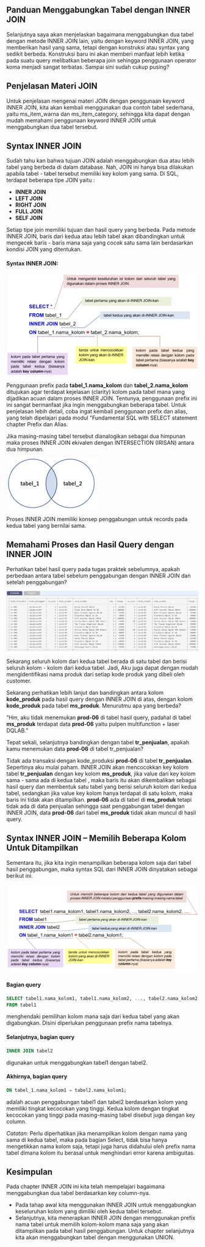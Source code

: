 ## Panduan Menggabungkan Tabel dengan INNER JOIN

Selanjutnya saya akan menjelaskan bagaimana menggabungkan dua tabel dengan metode INNER JOIN lain, yaitu dengan keyword INNER JOIN, yang memberikan hasil yang sama, tetapi dengan konstruksi atau syntax yang sedikit berbeda. Konstruksi baru ini akan memberi manfaat lebih ketika pada suatu query melibatkan beberapa join sehingga penggunaan operator koma menjadi sangat terbatas. Sampai sini sudah cukup pusing?

## Penjelasan Materi JOIN

Untuk penjelasan mengenai materi JOIN dengan penggunaan keyword INNER JOIN, kita akan kembali menggunakan dua contoh tabel sederhana, yaitu ms_item_warna dan ms_item_category, sehingga kita dapat dengan mudah memahami penggunaan keyword INNER JOIN untuk menggabungkan dua tabel tersebut. 

## Syntax INNER JOIN
Sudah tahu kan bahwa tujuan JOIN adalah menggabungkan dua atau lebih tabel yang berbeda di dalam database. Nah, JOIN ini hanya bisa dilakukan apabila tabel - tabel tersebut memiliki key kolom yang sama. Di SQL, terdapat beberapa tipe JOIN yaitu : 
- **INNER JOIN**
- **LEFT JOIN**
- **RIGHT JOIN**
- **FULL JOIN**
- **SELF JOIN**

Setiap tipe join memiliki tujuan dan hasil query yang berbeda. Pada metode INNER JOIN, baris dari kedua atau lebih tabel akan dibandingkan untuk mengecek baris - baris mana saja yang cocok satu sama lain berdasarkan kondisi JOIN yang ditentukan.

#### Syntax INNER JOIN:
![Syntax INNER JOIN](assets/01.png)

Penggunaan prefix pada **tabel_1.nama_kolom** dan **tabel_2.nama_kolom** ditujukan agar terdapat kejelasan (clarity) kolom pada tabel mana yang dijadikan acuan dalam proses INNER JOIN. Tentunya, penggunaan prefix ini ini sangat bermanfaat jika ingin menggabungkan beberapa tabel. Untuk penjelasan lebih detail, coba ingat kembali penggunaan prefix dan alias, yang telah dipelajari pada modul "Fundamental SQL with SELECT statement chapter Prefix dan Alias.

Jika masing-masing tabel tersebut dianalogikan sebagai dua himpunan maka proses INNER JOIN ekivalen dengan INTERSECTION (IRISAN) antara dua himpunan.

![Proses INNER JOIN](assets/02.png)

Proses INNER JOIN memiliki konsep penggabungan untuk records pada kedua tabel yang bernilai sama.


## Memahami Proses dan Hasil Query dengan INNER JOIN

Perhatikan tabel hasil query pada tugas praktek sebelumnya, apakah perbedaan antara tabel sebelum penggabungan dengan INNER JOIN dan setelah penggabungan?

![Hasil Query](assets/03.png)

Sekarang seluruh kolom dari kedua tabel berada di satu tabel dan berisi seluruh kolom - kolom dari kedua tabel. Jadi, Aku juga dapat dengan mudah mengidentifikasi nama produk dari setiap kode produk yang dibeli oleh customer.

Sekarang perhatikan lebih lanjut dan bandingkan antara kolom **kode_produk** pada hasil query dengan INNER JOIN di atas, dengan kolom **kode_produk** pada tabel **ms_produk**. Menurutmu apa yang berbeda?

“Hm, aku tidak menemukan **prod-06** di tabel hasil query, padahal di tabel **ms_produk** terdapat data **prod-06** yaitu pulpen multifunction + laser DQLAB.”

Tepat sekali, selanjutnya bandingkan dengan tabel **tr_penjualan**, apakah kamu menemukan data **prod-06** di tabel tr_penjualan?

Tidak ada transaksi dengan kode_produksi **prod-06** di tabel **tr_penjualan**.   Sepertinya aku mulai paham. INNER JOIN akan mencocokkan key kolom tabel **tr_penjualan** dengan key kolom **ms_produk**, jika value dari key kolom sama - sama ada di kedua tabel , maka baris itu akan dikembalikan sebagai hasil query dan membentuk satu tabel yang berisi seluruh kolom dari kedua tabel, sedangkan jika value key kolom hanya terdapat di satu kolom, maka baris ini tidak akan ditampilkan. **prod-06** ada di tabel di **ms_produk** tetapi tidak ada di data penjualan sehingga saat penggabungan tabel dengan INNER JOIN, data **prod-06** dari tabel **ms_produk** tidak akan muncul di hasil query.

## Syntax INNER JOIN – Memilih Beberapa Kolom Untuk Ditampilkan

Sementara itu, jika kita ingin menampilkan beberapa kolom saja dari tabel hasil penggabungan, maka syntax SQL dari INNER JOIN dinyatakan sebagai berikut ini.

![Syntax INNER JOIN – Memilih Beberapa Kolom Untuk Ditampilkan](assets/04.png)

#### Bagian query
```sql
SELECT tabel1.nama_kolom1, tabel1.nama_kolom2, ..., tabel2.nama_kolom2, .... 
FROM tabel1
```
menghendaki pemilihan kolom mana saja dari kedua tabel yang akan digabungkan. Disini diperlukan penggunaan prefix nama tabelnya.

#### Selanjutnya, bagian query
```sql
INNER JOIN tabel2
```
digunakan untuk menggabungkan tabel1 dengan tabel2.

#### Akhirnya, bagian query
```sql
ON tabel_1.nama_kolom1 = tabel2.nama_kolom1;
```
adalah acuan penggabungan tabel1 dan tabel2 berdasarkan kolom yang memiliki tingkat kecocokan yang tinggi. Kedua kolom dengan tingkat kecocokan yang tinggi pada masing-masing tabel disebut juga dengan key column. 

_Catatan:_
Perlu diperhatikan jika menampilkan kolom dengan nama yang sama di kedua tabel, maka pada bagian Select, tidak bisa hanya mengetikkan nama kolom saja, tetapi juga harus didahului oleh prefix nama tabel dimana kolom itu berasal untuk menghindari error karena ambiguitas.

## Kesimpulan
Pada chapter INNER JOIN ini kita telah mempelajari bagaimana menggabungkan dua tabel berdasarkan key column-nya.
- Pada tahap awal kita menggunakan INNER JOIN untuk menggabungkan keseluruhan kolom yang dimiliki oleh kedua tabel tersebut. 
- Selanjutnya, kita menerapkan INNER JOIN dengan menggunakan prefix nama tabel untuk memilih kolom-kolom mana saja yang akan ditampilkan pada tabel hasil penggabungan.
Untuk chapter selanjutnya kita akan menggabungkan tabel dengan menggunakan UNION.